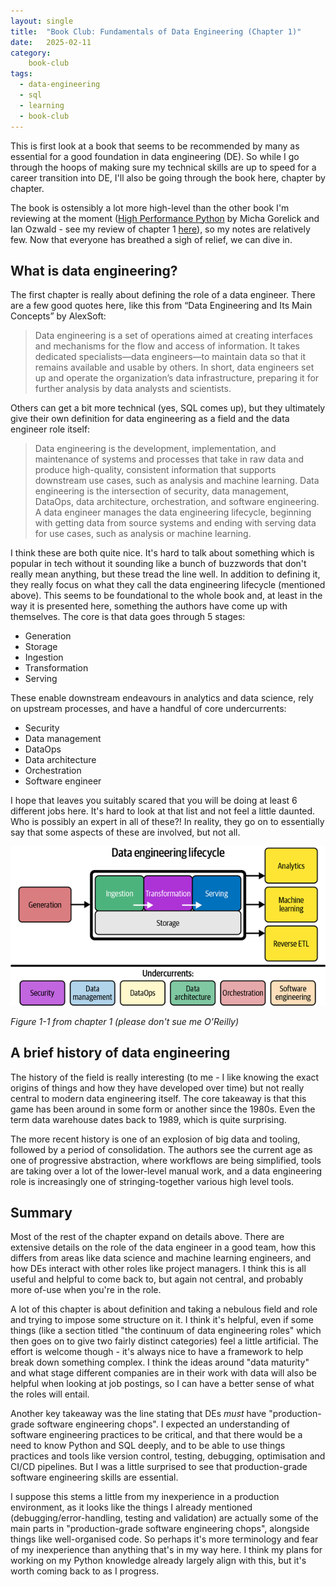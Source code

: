 ```yaml
---
layout: single
title:  "Book Club: Fundamentals of Data Engineering (Chapter 1)"
date:   2025-02-11
category:
    book-club
tags:
  - data-engineering
  - sql
  - learning
  - book-club
---
```


This is first look at a book that seems to be recommended by many as essential for a good foundation in data engineering (DE). So while I go through the hoops of making sure my technical skills are up to speed for a career transition into DE, I'll also be going through the book here, chapter by chapter. 

The book is ostensibly a lot more high-level than the other book I'm reviewing at the moment ([High Performance Python](https://www.amazon.co.uk/High-Performance-Python-Performant-Programming/dp/1492055026) by Micha Gorelick and Ian Ozwald - see my review of chapter 1 [here]()), so my notes are relatively few. Now that everyone has breathed a sigh of relief, we can dive in.

## What is data engineering?

The first chapter is really about defining the role of a data engineer. There are a few good quotes here, like this from “Data Engineering and Its Main Concepts” by AlexSoft:

> Data engineering is a set of operations aimed at creating interfaces and mechanisms for the flow and access of information. It takes dedicated specialists—data engineers—to maintain data so that it remains available and usable by others. In short, data engineers set up and operate the organization’s data infrastructure, preparing it for further analysis by data analysts and scientists.

Others can get a bit more technical (yes, SQL comes up), but they ultimately give their own definition for data engineering as a field and the data engineer role itself:

> Data engineering is the development, implementation, and maintenance of systems and processes that take in raw data and produce high-quality, consistent information that supports downstream use cases, such as analysis and machine learning. Data engineering is the intersection of security, data management, DataOps, data architecture, orchestration, and software engineering. A data engineer manages the data engineering lifecycle, beginning with getting data from source systems and ending with serving data for use cases, such as analysis or machine learning.

I think these are both quite nice. It's hard to talk about something which is popular in tech without it sounding like a bunch of buzzwords that don't really mean anything, but these tread the line well. In addition to defining it, they really focus on what they call the data engineering lifecycle (mentioned above). This seems to be foundational to the whole book and, at least in the way it is presented here, something the authors have come up with themselves. The core is that data goes through 5 stages:

- Generation
- Storage
- Ingestion
- Transformation
- Serving

These enable downstream endeavours in analytics and data science, rely on upstream processes, and have a handful of core undercurrents:

- Security
- Data management
- DataOps
- Data architecture
- Orchestration
- Software engineer

I hope that leaves you suitably scared that you will be doing at least 6 different jobs here. It's hard to look at that list and not feel a little daunted. Who is possibly an expert in all of these?! In reality, they go on to essentially say that some aspects of these are involved, but not all.

![The Data Engineering Lifecycle](/assets/images/data_engineering_lifecycle.png)

*Figure 1-1 from chapter 1 (please don't sue me O'Reilly)*

## A brief history of data engineering

The history of the field is really interesting (to me - I like knowing the exact origins of things and how they have developed over time) but not really central to modern data engineering itself. The core takeaway is that this game has been around in some form or another since the 1980s. Even the term data warehouse dates back to 1989, which is quite surprising. 

The more recent history is one of an explosion of big data and tooling, followed by a period of consolidation. The authors see the current age as one of progressive abstraction, where workflows are being simplified, tools are taking over a lot of the lower-level manual work, and a data engineering role is increasingly one of stringing-together various high level tools.

## Summary

Most of the rest of the chapter expand on details above. There are extensive details on the role of the data engineer in a good team, how this differs from areas like data science and machine learning engineers, and how DEs interact with other roles like project managers. I think this is all useful and helpful to come back to, but again not central, and probably more of-use when you're in the role.

A lot of this chapter is about definition and taking a nebulous field and role and trying to impose some structure on it. I think it's helpful, even if some things (like a section titled "the continuum of data engineering roles" which then goes on to give two fairly distinct categories) feel a little artificial. The effort is welcome though - it's always nice to have a framework to help break down something complex. I think the ideas around "data maturity" and what stage different companies are in their work with data will also be helpful when looking at job postings, so I can have a better sense of what the roles will entail.

Another key takeaway was the line stating that DEs *must* have "production-grade software engineering chops". I expected an understanding of software engineering practices to be critical, and that there would be a need to know Python and SQL deeply, and to be able to use things practices and tools like version control, testing, debugging, optimisation and CI/CD pipelines. But I was a little surprised to see that production-grade software engineering skills are essential. 

I suppose this stems a little from my inexperience in a production environment, as it looks like the things I already mentioned (debugging/error-handling, testing and validation) are actually some of the main parts in "production-grade software engineering chops", alongside things like well-organised code. So perhaps it's more terminology and fear of my inexperience than anything that's in my way here. I think my plans for working on my Python knowledge already largely align with this, but it's worth coming back to as I progress.